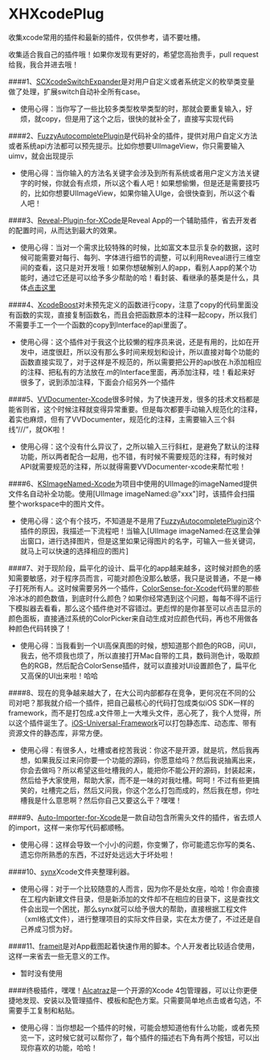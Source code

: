 XHXcodePlug
===========

收集xcode常用的插件和最新的插件，仅供参考，请不要吐槽。

收集适合我自己的插件哦！如果你发现有更好的，希望您高抬贵手，pull request给我，我合并进去哦！

####1、[SCXcodeSwitchExpander](https://github.com/stefanceriu/SCXcodeSwitchExpander)是对用户自定义或者系统定义的枚举类变量做了处理，扩展switch自动补全所有case。                               
* 使用心得：当你写了一些比较多类型枚举类型的时，那就会要重复输入，好烦，就copy，但是用了这个之后，很快的就补全了，直接写实现代码


####2、[FuzzyAutocompletePlugin](https://github.com/FuzzyAutocomplete/FuzzyAutocompletePlugin)是代码补全的插件，提供对用户自定义方法或者系统api方法都可以预先提示。比如你想要UIImageView，你只需要输入uimv，就会出现提示
* 使用心得：当你输入的方法名关键字会涉及到所有系统或者用户定义方法关键字的时候，你就会有点烦，所以这个看人吧！如果想偷懒，但是还是需要技巧的，比如你想要UIImageView，如果你输入UIge，会很快查到，所以这个看人吧！


####3、[Reveal-Plugin-for-XCode](https://github.com/shjborage/Reveal-Plugin-for-XCode)是Reveal App的一个辅助插件，省去开发者的配置时间，从而达到最大的效果。
* 使用心得：当对一个需求比较特殊的时候，比如富文本显示复杂的数据，这时候可能需要对每行、每列、字体进行细节的调整，可以利用Reveal进行三维空间的查看，这只是对开发哦！如果你想破解别人的app，看别人app的某个功能时，通过它还是可以给予多少帮助的哈！看封装、看继承的基类是什么，具体[点击这里](http://c.blog.sina.com.cn/profile.php?blogid=cb8a22ea89000gtw)                          

####4、[XcodeBoost](https://github.com/fortinmike/XcodeBoost)对未预先定义的函数进行copy，注意了copy的代码里面没有函数的实现，直接复制函数名，而且会把函数原本的注释一起copy，所以我们不需要手工一个一个函数的copy到Interface的api里面了。
* 使用心得：这个插件对于我这个比较懒的程序员来说，还是有用的，比如在开发中，进度很赶，所以没有那么多时间来规划和设计，所以直接对每个功能的函数直接实现了，对于这样是不规范的，所以需要把公开的api放在.h添加相应的注释、把私有的方法放在.m的Interface里面，再添加注释，哇！看起来好很多了，说到添加注释，下面会介绍另外一个插件


####5、[VVDocumenter-Xcode](https://github.com/onevcat/VVDocumenter-Xcode)很多时候，为了快速开发，很多的技术文档都是能省则省，这个时候注释就变得异常重要。但是每次都要手动输入规范化的注释，着实也麻烦，但有了VVDocumenter，规范化的注释，主需要输入三个斜线“///”，就OK啦！
* 使用心得：这个没有什么异议了，之所以输入三行斜杠，是避免了默认的注释功能，所以两者配合一起用，也不错，有时候不需要规范的注释，有时候对API就需要规范的注释，所以就得需要VVDocumenter-xcode来帮忙啦！



####6、[KSImageNamed-Xcode](https://github.com/ksuther/KSImageNamed-Xcode)为项目中使用的UIImage的imageNamed提供文件名自动补全功能。使用[UIImage imageNamed:@"xxx"]时，该插件会扫描整个workspace中的图片文件。
* 使用心得：这个有个技巧，不知道是不是用了[FuzzyAutocompletePlugin](https://github.com/FuzzyAutocomplete/FuzzyAutocompletePlugin)这个插件的原因，我描述一下流程吧！当输入[UIImage imageNamed:在这里会弹出窗口，进行选择图片，但是这里如果记得图片的名字，可输入一些关键词，就马上可以快速的选择相应的图片]


####7、对于现阶段，扁平化的设计、扁平化的app越来越多，这时候对颜色的感知需要敏感，对于程序员而言，可能对颜色没那么敏感，我只是说普通，不是一棒子打死所有人。这时候需要另外一个插件，[ColorSense-for-Xcode](https://github.com/omz/ColorSense-for-Xcode)代码里的那些冷冰冰的颜色数值，到底时什么颜色？如果你经常遇到这个问题，每每不得不运行下模拟器去看看，那么这个插件绝对不容错过。更彪悍的是你甚至可以点击显示的颜色面板，直接通过系统的ColorPicker来自动生成对应颜色代码，再也不用做各种颜色代码转换了！
* 使用心得：当我看到一个UI高保真图的时候，想知道那个颜色的RGB，问UI，我去，他不烦我也烦了，所以直接打开Mac自带的工具，数码测色计，吸取颜色的RGB，然后配合ColorSense插件，就可以直接对UI设置颜色了，扁平化又高保的UI出来啦！哈哈


####8、现在的竞争越来越大了，在大公司内部都存在竞争，更何况在不同的公司对吧？那我就介绍一个插件，把自己最核心的代码打包成类似iOS SDK一样的framework，而不是打包成.a文件带上一大堆头文件，恶心死了，我个人觉得，所以这个插件诞生了。[iOS-Universal-Framework](https://github.com/kstenerud/iOS-Universal-Framework)可以打包静态库、动态库、带有资源文件的静态库，非常方便。
* 使用心得：有很多人，吐槽或者挖苦我说：你这不是开源，就是坑，然后我再想，如果我反过来问你要一个功能的源码，你愿意给吗？然后我说抽离出来，你会去做吗？所以希望这些吐槽我的人，能把你不能公开的源码，封装起来，然后给予大家使用，帮助大家，而不是一味的对我吐槽。呵呵！不过有些更搞笑的，吐槽完之后，然后又问我，你这个怎么打包而成的，然后我在想，你吐槽我是什么意思啊？然后你自己又要这么干？嘿嘿！

####9、[Auto-Importer-for-Xcode](https://github.com/lucholaf/Auto-Importer-for-Xcode)是一款自动包含所需头文件的插件，省去烦人的import，这样一来你写代码都顺畅。
* 使用心得：这样会导致一个小小的问题，你变懒了，你可能遗忘你写的类名、遗忘你所熟悉的东西，不过好处远远大于坏处啦！

####10、[synx](https://github.com/venmo/synx)Xcode文件夹整理利器。
* 使用心得：对于一个比较随意的人而言，因为你不是处女座，哈哈！你会直接在工程内新建文件目录，但是新添加的文件却不在相应的目录下，这是查找文件会出现一个困扰，那么synx就可以给予很大的帮助，直接根据工程文件（xml格式文件），进行整理项目的实际文件目录，实在太方便了，不过还是自己养成习惯为好。

####11、[frameit](https://github.com/KrauseFx/frameit)是对App截图起着快速作用的脚本。个人开发者比较适合使用，这样一来省去一些无意义的工作。
* 暂时没有使用

####终极插件，嘿嘿！[Alcatraz](https://github.com/supermarin/Alcatraz)是一个开源的Xcode 4包管理器，可以让你更便捷地发现、安装以及管理插件、模板和配色方案。只需要简单地点击或者勾选，不需要手工复制和粘贴。
* 使用心得：当你想起一个插件的时候，可能会想知道他有什么功能，或者先预览一下，这时候它就可以帮你了，每个插件的描述右下角有两个按钮，可以出现你喜欢的功能，哈哈！
